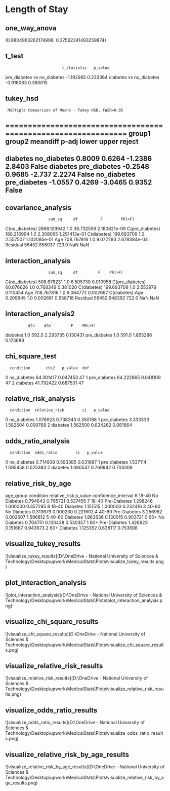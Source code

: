 # Length of Stay

## one_way_anova

(0.9804963262174998, 0.37562241493259874)

## t_test

                             t_statistic   p_value
pre_diabetes vs no_diabetes    -1.192965  0.233364
diabetes vs no_diabetes        -0.916063  0.360015

## tukey_hsd

     Multiple Comparison of Means - Tukey HSD, FWER=0.05      
==============================================================
   group1      group2    meandiff p-adj   lower  upper  reject
--------------------------------------------------------------
   diabetes  no_diabetes   0.8009 0.6264 -1.2386 2.8403  False
   diabetes pre_diabetes  -0.2548 0.9685  -2.737 2.2274  False
no_diabetes pre_diabetes  -1.0557 0.4269 -3.0465 0.9352  False
--------------------------------------------------------------

## covariance_analysis

                       sum_sq     df          F        PR(>F)
C(no_diabetes)    2868.129942    1.0  36.732559  2.180621e-09
C(pre_diabetes)    180.216994    1.0   2.308065  1.291413e-01
C(diabetes)        199.693709    1.0   2.557507  1.102085e-01
Age                708.767816    1.0   9.077293  2.678384e-03
Residual         56452.858037  723.0        NaN           NaN

## interaction_analysis

                       sum_sq     df         F    PR(>F)
C(no_diabetes)     508.678231    1.0  6.505730  0.010958
C(pre_diabetes)     60.076626    1.0  0.768349  0.381020
C(diabetes)        199.693709    1.0  2.553979  0.110454
Age                708.767816    1.0  9.064772  0.002697
C(diabetes):Age      0.209645    1.0  0.002681  0.958718
Residual         56452.648392  722.0       NaN       NaN

## interaction_analysis2

              dfn    dfd         F    PR(>F)
diabetes      1.0  592.0  2.293735  0.130431
pre_diabetes  1.0  591.0  1.855286  0.173689

## chi_square_test

      condition       chi2   p_value  dof
0   no_diabetes  64.301417  0.047453   47
1  pre_diabetes  64.222865  0.048109   47
2      diabetes  41.792422  0.687531   47

## relative_risk_analysis

      condition  relative_risk        ci   p_value
0   no_diabetes       1.076923  0.738343  0.350188
1  pre_diabetes       3.333333  1.582604  0.000768
2      diabetes       1.562500  0.834262  0.081664

## odds_ratio_analysis

      condition  odds_ratio        ci   p_value
0   no_diabetes    0.714938  0.593385  0.031987
1  pre_diabetes    1.537114  1.095458  0.025383
2      diabetes    1.080547  0.769942  0.703309

## relative_risk_by_age

  age_group     condition  relative_risk   p_value  confidence_interval
6     18-40   No Diabetes       0.794643  0.795721             0.537455
7     18-40  Pre-Diabetes       1.298246  1.000000             0.357295
8     18-40      Diabetes       1.151515  1.000000             0.232416
3     40-60   No Diabetes       0.313679  0.000230             0.221602
4     40-60  Pre-Diabetes       3.256962  0.002607             1.596812
5     40-60      Diabetes       1.863636  0.130015             0.903721
0       60+   No Diabetes       0.704751  0.100438             0.530357
1       60+  Pre-Diabetes       1.426923  0.151667             0.943673
2       60+      Diabetes       1.125352  0.638117             0.753698

## visualize_tukey_results

![visualize_tukey_results](D:\OneDrive - National University of Sciences & Technology\Desktop\upwork\MedicalStats\Plots\visualize_tukey_results.png)

## plot_interaction_analysis

![plot_interaction_analysis](D:\OneDrive - National University of Sciences & Technology\Desktop\upwork\MedicalStats\Plots\plot_interaction_analysis.png)

## visualize_chi_square_results

![visualize_chi_square_results](D:\OneDrive - National University of Sciences & Technology\Desktop\upwork\MedicalStats\Plots\visualize_chi_square_results.png)

## visualize_relative_risk_results

![visualize_relative_risk_results](D:\OneDrive - National University of Sciences & Technology\Desktop\upwork\MedicalStats\Plots\visualize_relative_risk_results.png)

## visualize_odds_ratio_results

![visualize_odds_ratio_results](D:\OneDrive - National University of Sciences & Technology\Desktop\upwork\MedicalStats\Plots\visualize_odds_ratio_results.png)

## visualize_relative_risk_by_age_results

![visualize_relative_risk_by_age_results](D:\OneDrive - National University of Sciences & Technology\Desktop\upwork\MedicalStats\Plots\visualize_relative_risk_by_age_results.png)

